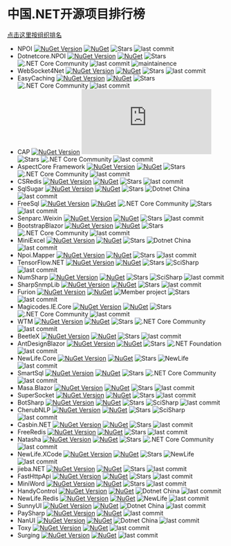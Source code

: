 # 中国.NET开源项目排行榜 
 [点击这里按组织排名](RankingByOrg.md)

- NPOI [![NuGet Version](https://img.shields.io/nuget/v/NPOI.svg?style=flat)](https://www.nuget.org/packages/NPOI/) [![NuGet](https://img.shields.io/nuget/dt/npoi)](https://www.nuget.org/packages/NPOI) <img alt="Stars" src="https://img.shields.io/github/stars/nissl-lab/npoi?style=flat-square&labelColor=343b41"/> ![last commit](https://img.shields.io/github/last-commit/nissl-lab/npoi/master) 
- Dotnetcore.NPOI [![NuGet Version](https://img.shields.io/nuget/v/Dotnetcore.NPOI.svg?style=flat)](https://www.nuget.org/packages/Dotnetcore.NPOI/) [![NuGet](https://img.shields.io/nuget/dt/Dotnetcore.NPOI)](https://www.nuget.org/packages/Dotnetcore.NPOI) <img alt="Stars" src="https://img.shields.io/github/stars/dotnetcore/NPOI?style=flat-square&labelColor=343b41"/> ![.NET Core Community](https://img.shields.io/badge/NCC-9e20c9.svg) ![last commit](https://img.shields.io/github/last-commit/dotnetcore/NPOI) ![maintainence](https://img.shields.io/badge/maintenance%20status-deprecated-red)
- WebSocket4Net [![NuGet Version](https://img.shields.io/nuget/v/WebSocket4Net.svg?style=flat)](https://www.nuget.org/packages/WebSocket4Net/) [![NuGet](https://img.shields.io/nuget/dt/WebSocket4Net.svg)](https://www.nuget.org/packages/WebSocket4Net) <img alt="Stars" src="https://img.shields.io/github/stars/kerryjiang/WebSocket4Net?style=flat-square&labelColor=343b41"/> ![last commit](https://img.shields.io/github/last-commit/kerryjiang/WebSocket4Net/master)
- EasyCaching [![NuGet Version](https://img.shields.io/nuget/v/EasyCaching.Core.svg?style=flat)](https://www.nuget.org/packages/EasyCaching.Core/) [![NuGet](https://img.shields.io/nuget/dt/EasyCaching.Core)](https://www.nuget.org/packages/EasyCaching.Core) <img alt="Stars" src="https://img.shields.io/github/stars/dotnetcore/EasyCaching?style=flat-square&labelColor=343b41"/> ![.NET Core Community](https://img.shields.io/badge/NCC-9e20c9.svg) ![last commit](https://img.shields.io/github/last-commit/dotnetcore/EasyCaching/master)
- CAP  [![NuGet Version](https://img.shields.io/nuget/v/DotNetCore.CAP.svg?style=flat)](https://www.nuget.org/packages/DotNetCore.CAP/) [![NuGet](https://img.shields.io/nuget/dt/DotNetCore.CAP)](https://www.nuget.org/packages/DotNetCore.CAP) <img alt="Stars" src="https://img.shields.io/github/stars/dotnetcore/CAP?style=flat-square&labelColor=343b41"/> ![.NET Core Community](https://img.shields.io/badge/NCC-9e20c9.svg) ![last commit](https://img.shields.io/github/last-commit/dotnetcore/cap/master)
- AspectCore Framework [![NuGet Version](https://img.shields.io/nuget/v/AspectCore.Core.svg?style=flat)](https://www.nuget.org/packages/AspectCore.Core/) [![NuGet](https://img.shields.io/nuget/dt/AspectCore.Core)](https://www.nuget.org/packages/AspectCore.Core) <img alt="Stars" src="https://img.shields.io/github/stars/dotnetcore/AspectCore-Framework?style=flat-square&labelColor=343b41"/> ![.NET Core Community](https://img.shields.io/badge/NCC-9e20c9.svg) ![last commit](https://img.shields.io/github/last-commit/dotnetcore/AspectCore-Framework/master)
- CSRedis [![NuGet Version](https://img.shields.io/nuget/v/CSRedisCore.svg?style=flat)](https://www.nuget.org/packages/CSRedisCore/) [![NuGet](https://img.shields.io/nuget/dt/CSRedisCore)](https://www.nuget.org/packages/CSRedisCore) <img alt="Stars" src="https://img.shields.io/github/stars/2881099/csredis?style=flat-square&labelColor=343b41"/> ![last commit](https://img.shields.io/github/last-commit/2881099/csredis/master)
- SqlSugar [![NuGet Version](https://img.shields.io/nuget/v/SqlSugarCore.svg?style=flat)](https://www.nuget.org/packages/SqlSugarCore/) [![NuGet](https://img.shields.io/nuget/dt/SqlSugarCore)](https://www.nuget.org/packages/SqlSugarCore) <img alt="Stars" src="https://img.shields.io/github/stars/DotNetNext/SqlSugar?style=flat-square&labelColor=343b41"/> ![Dotnet China](https://img.shields.io/badge/DOTNETCHINA-ff0000.svg) ![last commit](https://img.shields.io/github/last-commit/DotNetNext/SqlSugar/master)
- FreeSql [![NuGet Version](https://img.shields.io/nuget/v/FreeSql.svg?style=flat)](https://www.nuget.org/packages/FreeSql/) [![NuGet](https://img.shields.io/nuget/dt/FreeSql)](https://www.nuget.org/packages/FreeSql) ![.NET Core Community](https://img.shields.io/badge/NCC-9e20c9.svg) <img alt="Stars" src="https://img.shields.io/github/stars/dotnetcore/FreeSql?style=flat-square&labelColor=343b41"/>  ![last commit](https://img.shields.io/github/last-commit/dotnetcore/FreeSql/master)
- Senparc.Weixin [![NuGet Version](https://img.shields.io/nuget/v/Senparc.Weixin.svg?style=flat)](https://www.nuget.org/packages/Senparc.Weixin/) [![NuGet](https://img.shields.io/nuget/dt/Senparc.Weixin)](https://www.nuget.org/packages/Senparc.Weixin) <img alt="Stars" src="https://img.shields.io/github/stars/JeffreySu/WeiXinMPSDK?style=flat-square&labelColor=343b41"/> ![last commit](https://img.shields.io/github/last-commit/JeffreySu/WeiXinMPSDK/master)
- BootstrapBlazor [![NuGet Version](https://img.shields.io/nuget/v/BootstrapBlazor.svg?style=flat)](https://www.nuget.org/packages/BootstrapBlazor/) [![NuGet](https://img.shields.io/nuget/dt/BootstrapBlazor)](https://www.nuget.org/packages/BootstrapBlazor) <img alt="Stars" src="https://img.shields.io/github/stars/dotnetcore/BootstrapBlazor?style=flat-square&labelColor=343b41"/> ![.NET Core Community](https://img.shields.io/badge/NCC-9e20c9.svg) ![last commit](https://img.shields.io/github/last-commit/dotnetcore/BootstrapBlazor/main)
- MiniExcel [![NuGet Version](https://img.shields.io/nuget/v/MiniExcel.svg?style=flat)](https://www.nuget.org/packages/MiniExcel/) [![NuGet](https://img.shields.io/nuget/dt/MiniExcel)](https://www.nuget.org/packages/MiniExcel) <img alt="Stars" src="https://img.shields.io/github/stars/mini-software/MiniExcel?style=flat-square&labelColor=343b41"/> ![Dotnet China](https://img.shields.io/badge/DOTNETCHINA-ff0000.svg) ![last commit](https://img.shields.io/github/last-commit/mini-software/MiniExcel/master)
- Npoi.Mapper [![NuGet Version](https://img.shields.io/nuget/v/NPOI.Mapper.svg?style=flat)](https://www.nuget.org/packages/NPOI.Mapper/) [![NuGet](https://img.shields.io/nuget/dt/NPOI.Mapper)](https://www.nuget.org/packages/NPOI.Mapper) <img alt="Stars" src="https://img.shields.io/github/stars/donnytian/Npoi.Mapper?style=flat-square&labelColor=343b41"/> ![last commit](https://img.shields.io/github/last-commit/donnytian/Npoi.Mapper/master)
- TensorFlow.NET [![NuGet Version](https://img.shields.io/nuget/v/TensorFlow.NET.svg?style=flat)](https://www.nuget.org/packages/TensorFlow.NET/) [![NuGet](https://img.shields.io/nuget/dt/TensorFlow.NET)](https://www.nuget.org/packages/TensorFlow.NET) <img alt="Stars" src="https://img.shields.io/github/stars/SciSharp/TensorFlow.NET?style=flat-square&labelColor=343b41"/> ![SciSharp](https://img.shields.io/badge/SCISHARP-865fc3.svg) ![last commit](https://img.shields.io/github/last-commit/SciSharp/TensorFlow.NET/master)
- NumSharp [![NuGet Version](https://img.shields.io/nuget/v/NumSharp.svg?style=flat)](https://www.nuget.org/packages/NumSharp/) [![NuGet](https://img.shields.io/nuget/dt/NumSharp)](https://www.nuget.org/packages/NumSharp) <img alt="Stars" src="https://img.shields.io/github/stars/SciSharp/NumSharp?style=flat-square&labelColor=343b41"/> ![SciSharp](https://img.shields.io/badge/SCISHARP-865fc3.svg) ![last commit](https://img.shields.io/github/last-commit/SciSharp/NumSharp/master)
- SharpSnmpLib [![NuGet Version](https://img.shields.io/nuget/v/NPOI.Mapper.svg?style=flat)](https://www.nuget.org/packages/Lextm.SharpSnmpLib/) [![NuGet](https://img.shields.io/nuget/dt/Lextm.SharpSnmpLib)](https://www.nuget.org/packages/Lextm.SharpSnmpLib) <img alt="Stars" src="https://img.shields.io/github/stars/lextudio/sharpsnmplib?style=flat-square&labelColor=343b41"/> ![last commit](https://img.shields.io/github/last-commit/lextudio/sharpsnmplib/master) 
- Furion [![NuGet Version](https://img.shields.io/nuget/v/Furion.svg?style=flat)](https://www.nuget.org/packages/Furion/) [![NuGet](https://img.shields.io/nuget/dt/Furion)](https://www.nuget.org/packages/Furion) ![Member project](https://img.shields.io/badge/DOTNETCHINA-ff0000.svg) <img alt="Stars" src="https://img.shields.io/github/stars/MonkSoul/Furion?style=flat-square&labelColor=343b41"/> ![last commit](https://img.shields.io/github/last-commit/MonkSoul/Furion/v4) 
- Magicodes.IE.Core [![NuGet Version](https://img.shields.io/nuget/v/Magicodes.IE.Core.svg?style=flat)](https://www.nuget.org/packages/Magicodes.IE.Core/) [![NuGet](https://img.shields.io/nuget/dt/Magicodes.IE.Core)](https://www.nuget.org/packages/Magicodes.IE.Core) <img alt="Stars" src="https://img.shields.io/github/stars/dotnetcore/Magicodes.IE?style=flat-square&labelColor=343b41"/> ![.NET Core Community](https://img.shields.io/badge/NCC-9e20c9.svg) ![last commit](https://img.shields.io/github/last-commit/dotnetcore/Magicodes.IE/master)
- WTM [![NuGet Version](https://img.shields.io/nuget/v/WalkingTec.Mvvm.Core.svg?style=flat)](https://www.nuget.org/packages/WalkingTec.Mvvm.Core/) [![NuGet](https://img.shields.io/nuget/dt/WalkingTec.Mvvm.Core)](https://www.nuget.org/packages/WalkingTec.Mvvm.Core) <img alt="Stars" src="https://img.shields.io/github/stars/dotnetcore/WTM?style=flat-square&labelColor=343b41"/> ![.NET Core Community](https://img.shields.io/badge/NCC-9e20c9.svg) ![last commit](https://img.shields.io/github/last-commit/dotnetcore/WTM/dotnet6)
- BeetleX [![NuGet Version](https://img.shields.io/nuget/v/BeetleX.svg?style=flat)](https://www.nuget.org/packages/BeetleX/) [![NuGet](https://img.shields.io/nuget/dt/BeetleX)](https://www.nuget.org/packages/BeetleX) <img alt="Stars" src="https://img.shields.io/github/stars/beetlex-io/BeetleX?style=flat-square&labelColor=343b41"/> ![last commit](https://img.shields.io/github/last-commit/beetlex-io/BeetleX/master)
- AntDesignBlazor [![NuGet Version](https://img.shields.io/nuget/v/AntDesign.svg?style=flat)](https://www.nuget.org/packages/AntDesign/) [![NuGet](https://img.shields.io/nuget/dt/AntDesign)](https://www.nuget.org/packages/AntDesign) <img alt="Stars" src="https://img.shields.io/github/stars/ant-design-blazor/ant-design-blazor?style=flat-square&labelColor=343b41"/> ![.NET Foundation](https://img.shields.io/badge/DNF-2b0b98.svg) ![last commit](https://img.shields.io/github/last-commit/ant-design-blazor/ant-design-blazor/master)
- NewLife.Core [![NuGet Version](https://img.shields.io/nuget/v/NewLife.Core.svg?style=flat)](https://www.nuget.org/packages/NewLife.Core/) [![NuGet](https://img.shields.io/nuget/dt/NewLife.Core)](https://www.nuget.org/packages/NewLife.Core) <img alt="Stars" src="https://img.shields.io/github/stars/NewLifeX/X?style=flat-square&labelColor=343b41"/> ![NewLife](https://img.shields.io/badge/NEWLIFE-a6ca4d.svg) ![last commit](https://img.shields.io/github/last-commit/NewLifeX/X/master)
- SmartSql [![NuGet Version](https://img.shields.io/nuget/v/SmartSql.svg?style=flat)](https://www.nuget.org/packages/SmartSql/) [![NuGet](https://img.shields.io/nuget/dt/SmartSql)](https://www.nuget.org/packages/SmartSql) <img alt="Stars" src="https://img.shields.io/github/stars/dotnetcore/smartsql?style=flat-square&labelColor=343b41"/> ![.NET Core Community](https://img.shields.io/badge/NCC-9e20c9.svg) ![last commit](https://img.shields.io/github/last-commit/dotnetcore/smartsql/master)
- Masa.Blazor [![NuGet Version](https://img.shields.io/nuget/v/Masa.Blazor.svg?style=flat)](https://www.nuget.org/packages/Masa.Blazor/) [![NuGet](https://img.shields.io/nuget/dt/Masa.Blazor)](https://www.nuget.org/packages/Masa.Blazor) <img alt="Stars" src="https://img.shields.io/github/stars/masastack/MASA.Blazor?style=flat-square&labelColor=343b41"/> ![last commit](https://img.shields.io/github/last-commit/masastack/MASA.Blazor/main)
- SuperSocket [![NuGet Version](https://img.shields.io/nuget/v/SuperSocket.svg?style=flat)](https://www.nuget.org/packages/SuperSocket/) [![NuGet](https://img.shields.io/nuget/dt/SuperSocket)](https://www.nuget.org/packages/SuperSocket) <img alt="Stars" src="https://img.shields.io/github/stars/kerryjiang/SuperSocket?style=flat-square&labelColor=343b41"/> ![last commit](https://img.shields.io/github/last-commit/kerryjiang/SuperSocket/master)
- BotSharp [![NuGet Version](https://img.shields.io/nuget/v/BotSharp.Core.svg?style=flat)](https://www.nuget.org/packages/BotSharp.Core/) [![NuGet](https://img.shields.io/nuget/dt/BotSharp.Core)](https://www.nuget.org/packages/BotSharp.Core) <img alt="Stars" src="https://img.shields.io/github/stars/SciSharp/BotSharp?style=flat-square&labelColor=343b41"/> ![SciSharp](https://img.shields.io/badge/SCISHARP-865fc3.svg) ![last commit](https://img.shields.io/github/last-commit/SciSharp/BotSharp/master)
- CherubNLP [![NuGet Version](https://img.shields.io/nuget/v/CherubNLP.svg?style=flat)](https://www.nuget.org/packages/CherubNLP/) [![NuGet](https://img.shields.io/nuget/dt/CherubNLP)](https://www.nuget.org/packages/CherubNLP)  <img alt="Stars" src="https://img.shields.io/github/stars/SciSharp/CherubNLP?style=flat-square&labelColor=343b41"/> ![SciSharp](https://img.shields.io/badge/SCISHARP-865fc3.svg) ![last commit](https://img.shields.io/github/last-commit/SciSharp/CherubNLP/master)
- Casbin.NET [![NuGet Version](https://img.shields.io/nuget/v/Casbin.NET.svg?style=flat)](https://www.nuget.org/packages/Casbin.NET/) [![NuGet](https://img.shields.io/nuget/dt/Casbin.NET)](https://www.nuget.org/packages/Casbin.NET)  <img alt="Stars" src="https://img.shields.io/github/stars/casbin/Casbin.NET?style=flat-square&labelColor=343b41"/> ![last commit](https://img.shields.io/github/last-commit/casbin/Casbin.NET/master)
- FreeRedis [![NuGet Version](https://img.shields.io/nuget/v/FreeRedis.svg?style=flat)](https://www.nuget.org/packages/FreeRedis/) [![NuGet](https://img.shields.io/nuget/dt/FreeRedis)](https://www.nuget.org/packages/FreeRedis)  <img alt="Stars" src="https://img.shields.io/github/stars/2881099/FreeRedis?style=flat-square&labelColor=343b41"/> ![last commit](https://img.shields.io/github/last-commit/2881099/FreeRedis/master)
- Natasha [![NuGet Version](https://img.shields.io/nuget/v/DotNetCore.Natasha.Framework.svg?style=flat)](https://www.nuget.org/packages/DotNetCore.Natasha.Framework/) [![NuGet](https://img.shields.io/nuget/dt/DotNetCore.Natasha.Framework)](https://www.nuget.org/packages/DotNetCore.Natasha.Framework) <img alt="Stars" src="https://img.shields.io/github/stars/dotnetcore/Natasha?style=flat-square&labelColor=343b41"/> ![.NET Core Community](https://img.shields.io/badge/NCC-9e20c9.svg) ![last commit](https://img.shields.io/github/last-commit/dotnetcore/Natasha/main)
- NewLife.XCode [![NuGet Version](https://img.shields.io/nuget/v/NewLife.XCode.svg?style=flat)](https://www.nuget.org/packages/NewLife.XCode/) [![NuGet](https://img.shields.io/nuget/dt/NewLife.XCode)](https://www.nuget.org/packages/NewLife.XCode) <img alt="Stars" src="https://img.shields.io/github/stars/NewLifeX/NewLife.XCode?style=flat-square&labelColor=343b41"/> ![NewLife](https://img.shields.io/badge/NEWLIFE-a6ca4d.svg) ![last commit](https://img.shields.io/github/last-commit/NewLifeX/NewLife.XCode/master)
- jieba.NET [![NuGet Version](https://img.shields.io/nuget/v/jieba.NET.svg?style=flat)](https://www.nuget.org/packages/jieba.NET/) [![NuGet](https://img.shields.io/nuget/dt/jieba.NET)](https://www.nuget.org/packages/jieba.NET) <img alt="Stars" src="https://img.shields.io/github/stars/anderscui/jieba.NET?style=flat-square&labelColor=343b41"/> ![last commit](https://img.shields.io/github/last-commit/anderscui/jieba.NET/master)
- FastHttpApi [![NuGet Version](https://img.shields.io/nuget/v/BeetleX.FastHttpApi.svg?style=flat)](https://www.nuget.org/packages/BeetleX.FastHttpApi/) [![NuGet](https://img.shields.io/nuget/dt/BeetleX.FastHttpApi)](https://www.nuget.org/packages/BeetleX.FastHttpApi) <img alt="Stars" src="https://img.shields.io/github/stars/beetlex-io/FastHttpApi?style=flat-square&labelColor=343b41"/> ![last commit](https://img.shields.io/github/last-commit/beetlex-io/FastHttpApi/master)
- MiniWord [![NuGet Version](https://img.shields.io/nuget/v/MiniWord.svg?style=flat)](https://www.nuget.org/packages/MiniWord/) [![NuGet](https://img.shields.io/nuget/dt/MiniWord)](https://www.nuget.org/packages/MiniWord)  <img alt="Stars" src="https://img.shields.io/github/stars/mini-software/MiniWord?style=flat-square&labelColor=343b41"/> ![last commit](https://img.shields.io/github/last-commit/mini-software/MiniWord/main)
- HandyControl [![NuGet Version](https://img.shields.io/nuget/v/HandyControl.svg?style=flat)](https://www.nuget.org/packages/HandyControl/) [![NuGet](https://img.shields.io/nuget/dt/HandyControl)](https://www.nuget.org/packages/HandyControl) ![Dotnet China](https://img.shields.io/badge/DOTNETCHINA-ff0000.svg) ![last commit](https://img.shields.io/github/last-commit/HandyOrg/HandyControl/master)
- NewLife.Redis [![NuGet Version](https://img.shields.io/nuget/v/NewLife.Redis.svg?style=flat)](https://www.nuget.org/packages/NewLife.Redis/) [![NuGet](https://img.shields.io/nuget/dt/NewLife.Redis)](https://www.nuget.org/packages/NewLife.Redis) ![NewLife](https://img.shields.io/badge/NEWLIFE-a6ca4d.svg) ![last commit](https://img.shields.io/github/last-commit/NewLifeX/NewLife.Redis/master)
- SunnyUI [![NuGet Version](https://img.shields.io/nuget/v/SunnyUI.svg?style=flat)](https://www.nuget.org/packages/SunnyUI/) [![NuGet](https://img.shields.io/nuget/dt/SunnyUI)](https://www.nuget.org/packages/SunnyUI) ![Dotnet China](https://img.shields.io/badge/DOTNETCHINA-ff0000.svg) ![last commit](https://img.shields.io/github/last-commit/yhuse/SunnyUI/master)
- PaySharp [![NuGet Version](https://img.shields.io/nuget/v/PaySharp.Core.svg?style=flat)](https://www.nuget.org/packages/PaySharp.Core/) [![NuGet](https://img.shields.io/nuget/dt/PaySharp.Core)](https://www.nuget.org/packages/PaySharp.Core)  ![last commit](https://img.shields.io/github/last-commit/Varorbc/PaySharp/master)
- NanUI [![NuGet Version](https://img.shields.io/nuget/v/NetDimension.NanUI.svg?style=flat)](https://www.nuget.org/packages/NetDimension.NanUI/) [![NuGet](https://img.shields.io/nuget/dt/NetDimension.NanUI)](https://www.nuget.org/packages/NetDimension.NanUI) ![Dotnet China](https://img.shields.io/badge/DOTNETCHINA-ff0000.svg) ![last commit](https://img.shields.io/github/last-commit/NetDimension/NanUI/main)
- Toxy [![NuGet Version](https://img.shields.io/nuget/v/Toxy.svg?style=flat)](https://www.nuget.org/packages/Toxy/) [![NuGet](https://img.shields.io/nuget/dt/Toxy)](https://www.nuget.org/packages/Toxy)  ![last commit](https://img.shields.io/github/last-commit/nissl-lab/Toxy/master)
- Surging [![NuGet Version](https://img.shields.io/nuget/v/Surging.svg?style=flat)](https://www.nuget.org/packages/Surging/) [![NuGet](https://img.shields.io/nuget/dt/Surging)](https://www.nuget.org/packages/Surging) ![last commit](https://img.shields.io/github/last-commit/fanliang11/surging/master)
